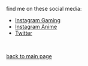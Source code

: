 find me on these social media:
- <a href="https://instagram.com/mottsui.senpai"> Instagram Gaming </a>
- <a href="https://instagram.com/mottsui"> Instagram Anime </a>
- <a href="https://twitter.com/mottsui_senpai"> Twitter </a>
<br>

<a href="https://github.com/mottsui-senpai"> back to main page </a>
